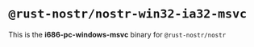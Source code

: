 # `@rust-nostr/nostr-win32-ia32-msvc`

This is the **i686-pc-windows-msvc** binary for `@rust-nostr/nostr`
